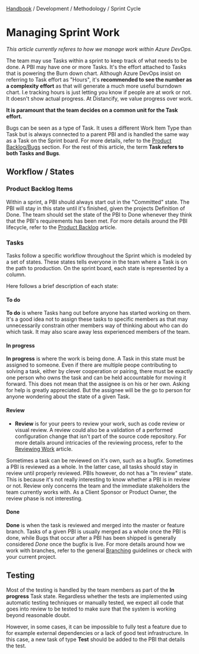 [Handbook](../../README.md) / Development / Methodology / Sprint Cycle

# Managing Sprint Work

*This article currently referes to how we manage work within Azure DevOps.*

The team may use Tasks within a sprint to keep track of what needs to be done. A PBI may have one or more Tasks. It's the effort attached to Tasks that is powering the Burn down chart. Although Azure DevOps insist on referring to Task effort as "Hours", it's **recommended to see the number as a complexity effort** as that will generate a much more useful burndown chart. I.e tracking hours is just letting you know if people are at work or not. It doesn't show actual progress. At Distancify, we value progress over work.

**It is paramount that the team decides on a common unit for the Task effort.**

Bugs can be seen as a type of Task. It uses a different Work Item Type than Task but is always connected to a parent PBI and is handled the same way as a Task on the Sprint board. For more details, refer to the [Product Backlog/Bugs](../product-backlog/product-backlog.md#bugs) section. For the rest of this article, the term **Task refers to both Tasks and Bugs**.

## Workflow / States

### Product Backlog Items

Within a sprint, a PBI should always start out in the "Committed" state. The PBI will stay in this state until it's finished, given the projects Definition of Done. The team should set the state of the PBI to Done whenever they think that the PBI's requirements has been met. For more details around the PBI lifecycle, refer to the [Product Backlog](../product-backlog/product-backlog.md) article.

### Tasks

Tasks follow a specific workflow throughout the Sprint which is modeled by a set of states. These states tells everyone in the team where a Task is on the path to production. On the sprint board, each state is represented by a column.

Here follows a brief description of each state:

#### To do

**To do** is where Tasks hang out before anyone has started working on them. It's a good idea not to assign these tasks to specific members as that may unnecessarily constrain other members way of thinking about who can do which task. It may also scare away less experienced members of the team.

#### In progress

**In progress** is where the work is being done. A Task in this state must be assigned to someone. Even if there are multiple peope contributing to solving a task, either by clever cooperation or pairing, there must be exactly one person who owns the task and can be held accountable for moving it forward. This does not mean that the assignee is on his or her own. Asking for help is greatly appreciated. But the assignee will be the go to person for anyone wondering about the state of a given Task.

#### Review

- **Review** is for your peers to review your work, such as code review or visual review. A review could also be a validation of a performed configuration change that isn't part of the source code repository. For more details around intricacies of the reviewing process, refer to the [Reviewing Work](../development-cycle/reviewing-work.md) article.

Sometimes a task can be reviewed on it's own, such as a bugfix. Sometimes a PBI is reviewed as a whole. In the latter case, all tasks should stay in review until properly reviewed. PBIs however, do not has a "In review" state. This is because it's not really interesting to know whether a PBI is in review or not. Review only concerns the team and the immediate stakeholders the team currently works with. As a Client Sponsor or Product Owner, the review phase is not interesting.

#### Done

**Done** is when the task is reviewed and merged into the master or feature branch. Tasks of a given PBI is usually merged as a whole once the PBI is done, while Bugs that occur after a PBI has been shipped is generally considered *Done* once the bugfix is live. For more details around how we work with branches, refer to the general [Branching](../../guidelines/branching.md) guidelines or check with your current project.

## Testing

Most of the testing is handled by the team members as part of the **In progress** Task state. Regardless whether the tests are implemented using automatic testing techniques or manually tested, we expect all code that goes into review to be tested to make sure that the system is working beyond reasonable doubt.

However, in some cases, it can be impossible to fully test a feature due to for example external dependencies or a lack of good test infrastructure. In this case, a new task of type **Test** should be added to the PBI that details the test.